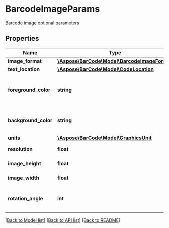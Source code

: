 # BarcodeImageParams

Barcode image optional parameters

## Properties
Name | Type | Description | Notes
---- | ---- | ----------- | -----
**image_format** | [**\Aspose\BarCode\Model\BarcodeImageFormat**](BarcodeImageFormat.md) |  | [optional] 
**text_location** | [**\Aspose\BarCode\Model\CodeLocation**](CodeLocation.md) |  | [optional] 
**foreground_color** | **string** | Specify the displaying bars and content Color. Value: Color name from https://reference.aspose.com/drawing/net/system.drawing/color/ or ARGB value started with #. For example: AliceBlue or #FF000000 Default value: Black. | [optional] [default to 'Black']
**background_color** | **string** | Background color of the barcode image. Value: Color name from https://reference.aspose.com/drawing/net/system.drawing/color/ or ARGB value started with #. For example: AliceBlue or #FF000000 Default value: White. | [optional] [default to 'White']
**units** | [**\Aspose\BarCode\Model\GraphicsUnit**](GraphicsUnit.md) |  | [optional] 
**resolution** | **float** | Resolution of the BarCode image. One value for both dimensions. Default value: 96 dpi. Decimal separator is dot. | [optional] 
**image_height** | **float** | Height of the barcode image in given units. Default units: pixel. Decimal separator is dot. | [optional] 
**image_width** | **float** | Width of the barcode image in given units. Default units: pixel. Decimal separator is dot. | [optional] 
**rotation_angle** | **int** | BarCode image rotation angle, measured in degree, e.g. RotationAngle &#x3D; 0 or RotationAngle &#x3D; 360 means no rotation. If RotationAngle NOT equal to 90, 180, 270 or 0, it may increase the difficulty for the scanner to read the image. Default value: 0. | [optional] 

[[Back to Model list]](../../README.md#documentation-for-models) [[Back to API list]](../../README.md#documentation-for-api-endpoints) [[Back to README]](../../README.md)



